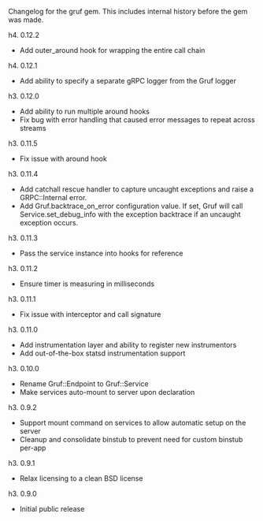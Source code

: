 Changelog for the gruf gem. This includes internal history before the gem was made.

h4. 0.12.2

- Add outer_around hook for wrapping the entire call chain

h4. 0.12.1

- Add ability to specify a separate gRPC logger from the Gruf logger

h3. 0.12.0

- Add ability to run multiple around hooks
- Fix bug with error handling that caused error messages to repeat across streams 

h3. 0.11.5

- Fix issue with around hook

h3. 0.11.4

- Add catchall rescue handler to capture uncaught exceptions and
  raise a GRPC::Internal error.
- Add Gruf.backtrace_on_error configuration value. If set, Gruf
  will call Service.set_debug_info with the exception backtrace
  if an uncaught exception occurs.

h3. 0.11.3

- Pass the service instance into hooks for reference

h3. 0.11.2

- Ensure timer is measuring in milliseconds

h3. 0.11.1

- Fix issue with interceptor and call signature

h3. 0.11.0

- Add instrumentation layer and ability to register new instrumentors
- Add out-of-the-box statsd instrumentation support

h3. 0.10.0

- Rename Gruf::Endpoint to Gruf::Service
- Make services auto-mount to server upon declaration

h3. 0.9.2

- Support mount command on services to allow automatic setup on the server
- Cleanup and consolidate binstub to prevent need for custom binstub per-app

h3. 0.9.1

- Relax licensing to a clean BSD license

h3. 0.9.0

- Initial public release
